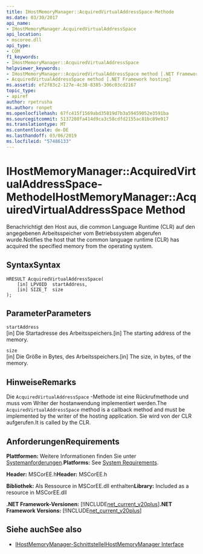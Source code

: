```yaml
---
title: IHostMemoryManager::AcquiredVirtualAddressSpace-Methode
ms.date: 03/30/2017
api_name:
- IHostMemoryManager.AcquiredVirtualAddressSpace
api_location:
- mscoree.dll
api_type:
- COM
f1_keywords:
- IHostMemoryManager::AcquiredVirtualAddressSpace
helpviewer_keywords:
- IHostMemoryManager::AcquiredVirtualAddressSpace method [.NET Framework hosting]
- AcquiredVirtualAddressSpace method [.NET Framework hosting]
ms.assetid: ef2f83c2-127e-4c38-8385-306c03cd2167
topic_type:
- apiref
author: rpetrusha
ms.author: ronpet
ms.openlocfilehash: 67fc415f1569abd35819d7b3a59459052e3591ba
ms.sourcegitcommit: 5137208fa414d9ca3c58cdfd2155ac81bc89e917
ms.translationtype: MT
ms.contentlocale: de-DE
ms.lasthandoff: 03/06/2019
ms.locfileid: "57486133"
---
```

# <a name="ihostmemorymanageracquiredvirtualaddressspace-method"></a><span data-ttu-id="c9baf-102">IHostMemoryManager::AcquiredVirtualAddressSpace-Methode</span><span class="sxs-lookup"><span data-stu-id="c9baf-102">IHostMemoryManager::AcquiredVirtualAddressSpace Method</span></span>
<span data-ttu-id="c9baf-103">Benachrichtigt den Host aus, die common Language Runtime (CLR) auf den angegebenen Arbeitsspeicher vom Betriebssystem abgerufen wurde.</span><span class="sxs-lookup"><span data-stu-id="c9baf-103">Notifies the host that the common language runtime (CLR) has acquired the specified memory from the operating system.</span></span>  
  
## <a name="syntax"></a><span data-ttu-id="c9baf-104">Syntax</span><span class="sxs-lookup"><span data-stu-id="c9baf-104">Syntax</span></span>  
  
```  
HRESULT AcquiredVirtualAddressSpace(  
    [in] LPVOID  startAddress,  
    [in] SIZE_T  size  
);  
```  
  
## <a name="parameters"></a><span data-ttu-id="c9baf-105">Parameter</span><span class="sxs-lookup"><span data-stu-id="c9baf-105">Parameters</span></span>  
 `startAddress`  
 <span data-ttu-id="c9baf-106">[in] Die Startadresse des Arbeitsspeichers.</span><span class="sxs-lookup"><span data-stu-id="c9baf-106">[in] The starting address of the memory.</span></span>  
  
 `size`  
 <span data-ttu-id="c9baf-107">[in] Die Größe in Bytes, des Arbeitsspeichers.</span><span class="sxs-lookup"><span data-stu-id="c9baf-107">[in] The size, in bytes, of the memory.</span></span>  
  
## <a name="remarks"></a><span data-ttu-id="c9baf-108">Hinweise</span><span class="sxs-lookup"><span data-stu-id="c9baf-108">Remarks</span></span>  
 <span data-ttu-id="c9baf-109">Die `AcquiredVirtualAddressSpace` -Methode ist eine Rückrufmethode und muss vom Writer der hostanwendung implementiert werden.</span><span class="sxs-lookup"><span data-stu-id="c9baf-109">The `AcquiredVirtualAddressSpace` method is a callback method and must be implemented by the writer of the hosting application.</span></span> <span data-ttu-id="c9baf-110">Sie wird von der CLR aufgerufen.</span><span class="sxs-lookup"><span data-stu-id="c9baf-110">It is called by the CLR.</span></span>  
  
## <a name="requirements"></a><span data-ttu-id="c9baf-111">Anforderungen</span><span class="sxs-lookup"><span data-stu-id="c9baf-111">Requirements</span></span>  
 <span data-ttu-id="c9baf-112">**Plattformen:** Weitere Informationen finden Sie unter [Systemanforderungen](../../../../docs/framework/get-started/system-requirements.md).</span><span class="sxs-lookup"><span data-stu-id="c9baf-112">**Platforms:** See [System Requirements](../../../../docs/framework/get-started/system-requirements.md).</span></span>  
  
 <span data-ttu-id="c9baf-113">**Header:** MSCorEE.h</span><span class="sxs-lookup"><span data-stu-id="c9baf-113">**Header:** MSCorEE.h</span></span>  
  
 <span data-ttu-id="c9baf-114">**Bibliothek:** Als Ressource in MSCorEE.dll enthalten</span><span class="sxs-lookup"><span data-stu-id="c9baf-114">**Library:** Included as a resource in MSCorEE.dll</span></span>  
  
 <span data-ttu-id="c9baf-115">**.NET Framework-Versionen:** [!INCLUDE[net_current_v20plus](../../../../includes/net-current-v20plus-md.md)]</span><span class="sxs-lookup"><span data-stu-id="c9baf-115">**.NET Framework Versions:** [!INCLUDE[net_current_v20plus](../../../../includes/net-current-v20plus-md.md)]</span></span>  
  
## <a name="see-also"></a><span data-ttu-id="c9baf-116">Siehe auch</span><span class="sxs-lookup"><span data-stu-id="c9baf-116">See also</span></span>
- [<span data-ttu-id="c9baf-117">IHostMemoryManager-Schnittstelle</span><span class="sxs-lookup"><span data-stu-id="c9baf-117">IHostMemoryManager Interface</span></span>](../../../../docs/framework/unmanaged-api/hosting/ihostmemorymanager-interface.md)
